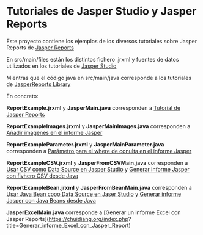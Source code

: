 # Tutoriales de Jasper Studio y Jasper Reports 

Este proyecto contiene los ejemplos de los diversos tutoriales sobre Jasper 
Reports de [Jasper Reports](https://chuidiang.org/index.php?title=Categor%C3%ADa:Jasper_Report)

En src/main/files están los distintos fichero .jrxml y fuentes de datos 
utilizados en los tutoriales de [Jasper Studio](https://chuidiang.org/index.php?title=Categor%C3%ADa:Jaspersoft_Studio)

Mientras que el código java en src/main/java corresponde a los tutoriales de 
[JasperReports Library](https://chuidiang.org/index.php?title=Categor%C3%ADa:JasperReports_Library)

En concreto:

**ReportExample.jrxml** y **JasperMain.java** corresponden a [Tutorial de 
Jasper 
Reports](https://chuidiang.org/index.php?title=Ejemplo_b%C3%A1sico_con_Jasper_Report)

**ReportExampleImages.jrxml** y **JasperMainImages.java** corresponden a 
[Añadir imagenes en el informe Jasper](https://chuidiang.org/index.php?title=A%C3%B1adir_Imagen_en_Jasper_Report)

**ReportExampleParameter.jrxml** y **JasperMainParameter.java** corresponden 
a [Parámetro para el where de conulta en el informe Jasper](https://chuidiang.org/index.php?title=Par%C3%A1metros_en_una_query_de_Jasper_reports)

**ReportExampleCSV.jrxml** y **JasperFromCSVMain.java** corresponden a [Usar 
CSV como Data Source en Jasper Studio](https://chuidiang.org/index.php?title=Informe_Jasper_Report_desde_CSV) y [Generar informe Jasper con 
fivhero CSV desde Java](https://chuidiang.org/index.php?title=Generar_informe_Jasper_Report_con_datos_CSV_desde_Java)

**ReportExampleBean.jrxml** y **JasperFromBeanMain.java** corresponden a 
[Usar Java Bean cooo Data Source en Jaser Studio](https://chuidiang.org/index.php?title=Informe_Jasper_Report_desde_Java_Bean) y [Generar informe 
Jasper con Java Beans desde Java](https://chuidiang.org/index.php?title=Generar_informe_Jasper_Report_con_Beans_desde_Java)

**JasperExcelMain.java** corresponde a [Generar un informe Excel con Jasper 
Reports](https://chuidiang.org/index.php?
title=Generar_informe_Excel_con_Jasper_Report)


